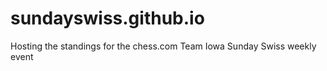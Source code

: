 sundayswiss.github.io
=====================

Hosting the standings for the chess.com Team Iowa Sunday Swiss weekly event
